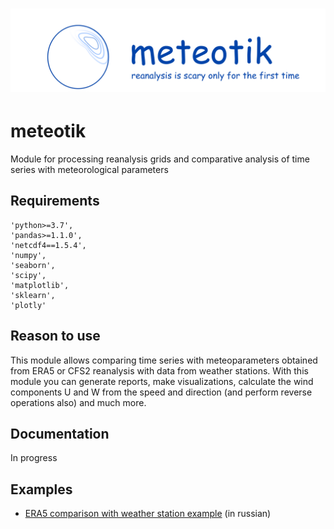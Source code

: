 # ![meteotik_logo.png](https://raw.githubusercontent.com/ITMO-NSS-team/meteotik/main/media/meteotik_logo.png)

# meteotik
Module for processing reanalysis grids and comparative analysis of time series with meteorological parameters

## Requirements
    'python>=3.7',
    'pandas>=1.1.0',
    'netcdf4==1.5.4',
    'numpy',
    'seaborn',
    'scipy',
    'matplotlib',
    'sklearn',
    'plotly'
    
## Reason to use
This module allows comparing time series with meteoparameters obtained from ERA5 or CFS2 reanalysis with data from weather stations. With this module you can generate reports, make visualizations, calculate the wind components U and W from the speed and direction (and perform reverse operations also) and much more.

## Documentation
In progress

## Examples 
* [ERA5 comparison with weather station example](https://github.com/ITMO-NSS-team/meteotik/tree/main/examples/ERA5_example.ipnb) 
(in russian)